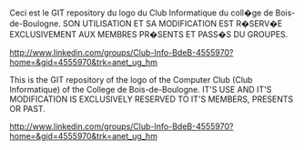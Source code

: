 Ceci est le GIT repository du logo du 
Club Informatique du coll�ge de Bois-de-Boulogne.
SON UTILISATION ET SA MODIFICATION EST R�SERV�E
EXCLUSIVEMENT AUX MEMBRES PR�SENTS ET PASS�S DU GROUPES.

http://www.linkedin.com/groups/Club-Info-BdeB-4555970?home=&gid=4555970&trk=anet_ug_hm

This is the GIT repository of the logo of the
Computer Club (Club Informatique) of the
College de Bois-de-Boulogne.
IT'S USE AND IT'S MODIFICATION IS EXCLUSIVELY
RESERVED TO IT'S MEMBERS, PRESENTS OR PAST.

http://www.linkedin.com/groups/Club-Info-BdeB-4555970?home=&gid=4555970&trk=anet_ug_hm
